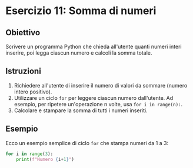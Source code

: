 # Esercizio 11: Somma di numeri

## Obiettivo
Scrivere un programma Python che chieda all'utente quanti numeri interi inserire, poi legga ciascun numero e calcoli la somma totale.

## Istruzioni
1. Richiedere all'utente di inserire il numero di valori da sommare (numero intero positivo).
2. Utilizzare un ciclo `for` per leggere ciascun numero dall'utente. Ad esempio, per ripetere un'operazione n volte, usa `for i in range(n):`.
3. Calcolare e stampare la somma di tutti i numeri inseriti.

## Esempio
Ecco un esempio semplice di ciclo `for` che stampa numeri da 1 a 3:

```python
for i in range(3):
    print(f"Numero {i+1}")
```
